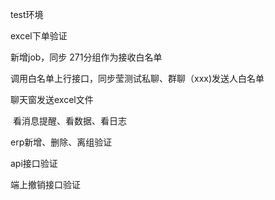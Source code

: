 test环境

excel下单验证

新增job，同步 271分组作为接收白名单

调用白名单上行接口，同步莹测试私聊、群聊（xxx)发送人白名单

聊天窗发送excel文件

​	看消息提醒、看数据、看日志





erp新增、删除、离组验证





api接口验证



端上撤销接口验证



